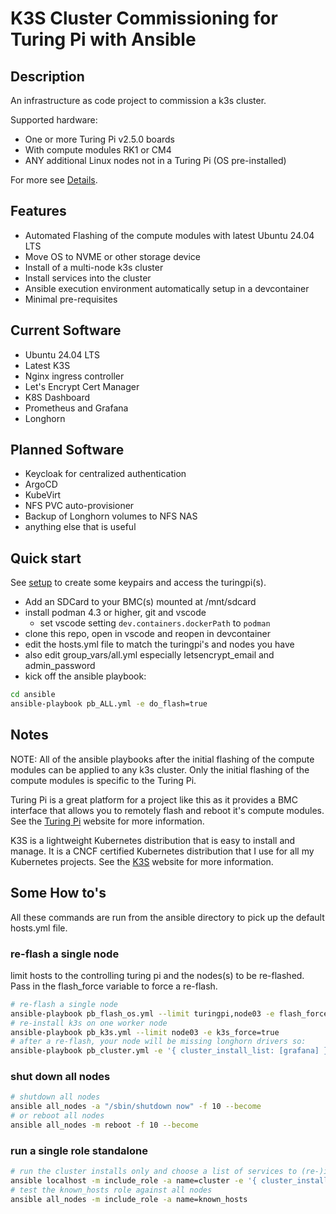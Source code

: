 # K3S Cluster Commissioning for Turing Pi with Ansible

## Description

An infrastructure as code project to commission a k3s cluster.

Supported hardware:
- One or more Turing Pi v2.5.0 boards
- With compute modules RK1 or CM4
- ANY additional Linux nodes not in a Turing Pi (OS pre-installed)

For more see [Details](docs/details.md).

## Features

- Automated Flashing of the compute modules with latest Ubuntu 24.04 LTS
- Move OS to NVME or other storage device
- Install of a multi-node k3s cluster
- Install services into the cluster
- Ansible execution environment automatically setup in a devcontainer
- Minimal pre-requisites

## Current Software

- Ubuntu 24.04 LTS
- Latest K3S
- Nginx ingress controller
- Let's Encrypt Cert Manager
- K8S Dashboard
- Prometheus and Grafana
- Longhorn

## Planned Software

- Keycloak for centralized authentication
- ArgoCD
- KubeVirt
- NFS PVC auto-provisioner
- Backup of Longhorn volumes to NFS NAS
- anything else that is useful

## Quick start

See [setup](docs/setup.md) to create some keypairs and access the turingpi(s).

- Add an SDCard to your BMC(s) mounted at /mnt/sdcard
- install podman 4.3 or higher, git and vscode
  - set vscode setting `dev.containers.dockerPath` to `podman`
- clone this repo, open in vscode and reopen in devcontainer
- edit the hosts.yml file to match the turingpi's and nodes you have
- also edit group_vars/all.yml especially letsencrypt_email and admin_password
- kick off the ansible playbook:

```bash
cd ansible
ansible-playbook pb_ALL.yml -e do_flash=true
```
## Notes

NOTE: All of the ansible playbooks after the initial flashing of the compute modules can be applied to any k3s cluster. Only the initial flashing of the compute modules is specific to the Turing Pi.

Turing Pi is a great platform for a project like this as it provides a BMC interface that allows you to remotely flash and reboot it's compute modules. See the [Turing Pi](https://turingpi.com/) website for more information.

K3S is a lightweight Kubernetes distribution that is easy to install and manage. It is a CNCF certified Kubernetes distribution that I use for all my Kubernetes projects. See the [K3S](https://k3s.io/) website for more information.

## Some How to's

All these commands are run from the ansible directory to pick up the default hosts.yml file.

### re-flash a single node

limit hosts to the controlling turing pi and the nodes(s) to be re-flashed. Pass in the flash_force variable to force a re-flash.

```bash
# re-flash a single node
ansible-playbook pb_flash_os.yml --limit turingpi,node03 -e flash_force=true
# re-install k3s on one worker node
ansible-playbook pb_k3s.yml --limit node03 -e k3s_force=true
# after a re-flash, your node will be missing longhorn drivers so:
ansible-playbook pb_cluster.yml -e '{ cluster_install_list: [grafana] }'
```

### shut down all nodes

```bash
# shutdown all nodes
ansible all_nodes -a "/sbin/shutdown now" -f 10 --become
# or reboot all nodes
ansible all_nodes -m reboot -f 10 --become
```

### run a single role standalone

```bash
# run the cluster installs only and choose a list of services to (re-)install
ansible localhost -m include_role -a name=cluster -e '{ cluster_install_list: [ingress,dashboard] }'
# test the known_hosts role against all nodes
ansible all_nodes -m include_role -a name=known_hosts
```

